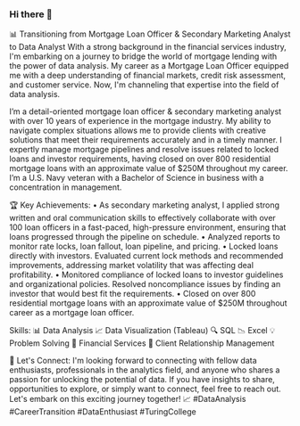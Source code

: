 ### Hi there 👋

📊 Transitioning from Mortgage Loan Officer & Secondary Marketing Analyst to Data Analyst
With a strong background in the financial services industry, I'm embarking on a journey to bridge
the world of mortgage lending with the power of data analysis. My career as a Mortgage Loan
Officer equipped me with a deep understanding of financial markets, credit risk assessment, and
customer service. Now, I'm channeling that expertise into the field of data analysis.

I’m a detail-oriented mortgage loan officer & secondary marketing analyst with over 10 years of experience in the mortgage industry. My ability to navigate complex situations allows me to provide clients with creative solutions that meet their requirements accurately and in a timely manner. I expertly manage mortgage pipelines and resolve issues related to locked loans and investor requirements, having closed on over 800 residential mortgage loans with an approximate value of $250M throughout my career. I’m a U.S. Navy veteran with a Bachelor of Science in business with a concentration in management.

🏆 Key Achievements:
• As secondary marketing analyst, I applied strong written and oral communication skills to effectively collaborate with over 100 loan officers in a fast-paced, high-pressure environment, ensuring that loans progressed through the pipeline on schedule.
• Analyzed reports to monitor rate locks, loan fallout, loan pipeline, and pricing. 
• Locked loans directly with investors. Evaluated current lock methods and recommended improvements, addressing market volatility that was affecting deal profitability.
• Monitored compliance of locked loans to investor guidelines and organizational policies. Resolved noncompliance issues by finding an investor that would best fit the requirements.
• Closed on over 800 residential mortgage loans with an approximate value of $250M throughout career as a mortgage loan officer.

Skills:
📊 Data Analysis
📈 Data Visualization (Tableau)
🔍 SQL
📉 Excel
💡 Problem Solving
💼 Financial Services
🤝 Client Relationship Management

📲 Let's Connect:
I'm looking forward to connecting with fellow data enthusiasts, professionals in the analytics field,
and anyone who shares a passion for unlocking the potential of data. If you have insights to share,
opportunities to explore, or simply want to connect, feel free to reach out. Let's embark on this
exciting journey together! 📈 #DataAnalysis #CareerTransition #DataEnthusiast #TuringCollege

